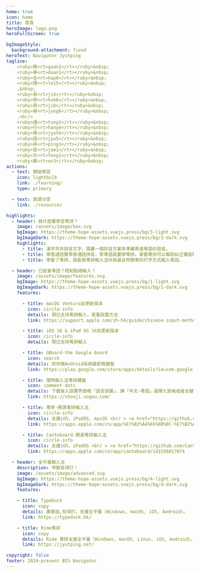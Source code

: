 ```yaml
---
home: true
icon: home
title: 首頁
heroImage: logo.png
heroFullScreen: true

bgImageStyle:
  background-attachment: fixed
heroText: Navigator Jyutping
tagline:   
    <ruby>簡<rt>gaan2</rt></ruby>&nbsp;
    <ruby>單<rt>daan1</rt></ruby>&nbsp;
    <ruby>合<rt>hap6</rt></ruby>&nbsp;
    <ruby>理<rt>lei5</rt></ruby>&nbsp;
    ,&nbsp;
    <ruby>易<rt>ji6</rt></ruby>&nbsp;
    <ruby>學<rt>hok6</rt></ruby>&nbsp;
    <ruby>易<rt>ji6</rt></ruby>&nbsp;
    <ruby>用<rt>jung6</rt></ruby>&nbsp;
    ,<br/>
    <ruby>通<rt>tung1</rt></ruby>&nbsp;
    <ruby>行<rt>hang4</rt></ruby>&nbsp;
    <ruby>粵<rt>jyut6</rt></ruby>&nbsp;
    <ruby>語<rt>jyu5</rt></ruby>&nbsp;
    <ruby>拼<rt>ping3</rt></ruby>&nbsp;
    <ruby>音<rt>jam1</rt></ruby>&nbsp;
    <ruby>方<rt>fong1</rt></ruby>&nbsp;
    <ruby>案<rt>on3</rt></ruby>&nbsp;
actions:
  - text: 開始學習
    icon: lightbulb
    link: ./learning/
    type: primary

  - text: 資源分享
    link: ./resource/

highlights:
  - header: 爲什麽要學習粵拼？
    image: /assets/image/box.svg
    bgImage: https://theme-hope-assets.vuejs.press/bg/3-light.svg
    bgImageDark: https://theme-hope-assets.vuejs.press/bg/3-dark.svg
    highlights:
      - title: 漢字并非拼音文字，需要一個拼音方案來準確表達粵語的發音。
      - title: 學普通話要學普通話拼音，學粵語就要學粵拼。掌握粵拼可以幫助糾正懶音錯音，規範自己的粵語發音。
      - title: 學會了粵拼，就能用粵拼輸入法作爲最自然簡單的打字方式輸入粵語。

  - header: 已經會粵語？唔知點樣輸入？
    image: /assets/image/features.svg
    bgImage: https://theme-hope-assets.vuejs.press/bg/1-light.svg
    bgImageDark: https://theme-hope-assets.vuejs.press/bg/1-dark.svg
    features:

      - title: macOS Ventura及更新版本
        icon: circle-info
        details: 現已支持粵拼輸入，查看設置方法
        link: https://support.apple.com/zh-hk/guide/chinese-input-method/cimcba750589/104/mac/13.0

      - title: iOS 16 & iPad OS 16及更新版本
        icon: circle-info
        details: 現已支持粵拼輸入

      - title: GBoard-the Google board
        icon: search
        details: 同你嘅Android系統最配嘅鍵盤
        link: https://play.google.com/store/apps/details?id=com.google.android.inputmethod.latin&hl=zh_HK

      - title: 搜狗輸入法粵拼鍵盤
        icon: comment-dots
        details: 下載後入設置界面嘅「語言設置」，揀「中文-粵語」選擇九宮格或者全鍵盤，就可以用粵拼打字。
        link: https://shouji.sogou.com/

      - title: 粵拼-開源粵拼輸入法
        icon: circle-info
        details: 支援iOS，iPadOS, macOS <br/ > <a href="https://github.com/yuetyam/jyutping">源代碼</a>
        link: https://apps.apple.com/cn/app/%E7%B2%A4%E6%8B%BC-%E7%B2%A4%E8%AF%AD%E8%BE%93%E5%85%A5%E6%B3%95%E5%B9%BF%E4%B8%9C%E8%AF%9D%E8%BE%93%E5%85%A5%E6%B3%95%E9%94%AE%E7%9B%98%E5%AD%97%E5%85%B8%E5%AD%A6%E4%B9%A0/id1509367629

      - title: Cantoboard-開源粵拼輸入法
        icon: circle-info
        details: 支援iOS，iPadOS <br/ > <a href="https://github.com/Cantoboard/Cantoboard">源代碼</a>
        link: https://apps.apple.com/cn/app/cantoboard/id1556817074

  - header: 全平臺輸入法
    description: 咩都有得打！
    image: /assets/image/advanced.svg
    bgImage: https://theme-hope-assets.vuejs.press/bg/4-light.svg
    bgImageDark: https://theme-hope-assets.vuejs.press/bg/4-dark.svg
    features:

    - title: TypeDuck
      icon: copy
      details: 廣東話,有得打。支援全平臺（Windows, macOS, iOS, Android）。
      link: https://typeduck.hk/

    - title: Rime粵拼
      icon: copy
      details: Rime 粵拼支援全平臺（Windows, macOS, Linux, iOS, Android）。
      link: https://jyutping.net/

copyright: false
footer: 2024-present BIS Navigator
---
```

